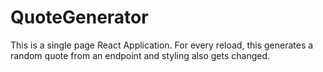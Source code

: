 # QuoteGenerator
This is a single page React Application. For every reload, this generates a random quote from an endpoint and styling also gets changed.
